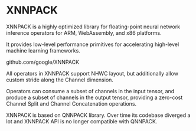 # XNNPACK  

XNNPACK is a highly optimized library for floating-point neural network inference operators for ARM, WebAssembly, and x86 platforms.  

It provides low-level performance primitives for accelerating high-level machine learning frameworks.  

github.com/google/XNNPACK  

All operators in XNNPACK support NHWC layout, but additionally allow custom stride along the Channel dimension.  

Operators can consume a subset of channels in the input tensor, and produce a subset of channels in the output tensor, providing a zero-cost Channel Split and Channel Concatenation operations.  

XNNPACK is based on QNNPACK library. Over time its codebase diverged a lot and XNNPACK API is no longer compatible with QNNPACK.
